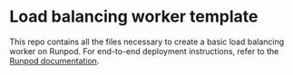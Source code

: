 # Load balancing worker template

This repo contains all the files necessary to create a basic load balancing worker on Runpod. For end-to-end deployment instructions, refer to the [Runpod documentation](docs.runpod.io/load-balancing/build-a-worker).

